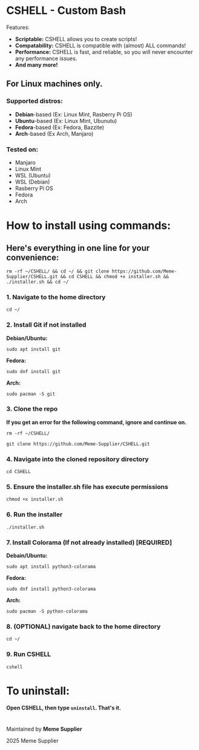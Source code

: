 # CSHELL - Custom Bash

Features:

- **Scriptable:** CSHELL allows you to create scripts!
- **Compatability:** CSHELL is compatible with (almost) ALL commands!
- **Performance:** CSHELL is fast, and reliable, so you will never encounter any performance issues.
- **And many more!**

## For **Linux** machines only.
### Supported distros:
- **Debian**-based (Ex: Linux Mint, Rasberry Pi OS)
- **Ubuntu**-based (Ex: Linux Mint, Ubunutu)
- **Fedora**-based (Ex: Fedora, Bazzite)
- **Arch**-based (Ex Arch, Manjaro)

### Tested on:
- Manjaro
- Linux Mint
- WSL (Ubuntu)
- WSL (Debian)
- Rasberry Pi OS
- Fedora
- Arch

#
# How to install using commands:

## Here's everything in one line for your convenience:
`rm -rf ~/CSHELL/ && cd ~/ && git clone https://github.com/Meme-Supplier/CSHELL.git && cd CSHELL && chmod +x installer.sh && ./installer.sh && cd ~/`

### 1. Navigate to the home directory
`cd ~/`

### 2. Install Git if not installed

**Debian/Ubuntu:**

`sudo apt install git`

**Fedora:**

`sudo dnf install git`

**Arch:**

`sudo pacman -S git`


### 3. Clone the repo

**If you get an error for the following command, ignore and continue on.**

`rm -rf ~/CSHELL/`

`git clone https://github.com/Meme-Supplier/CSHELL.git`


### 4. Navigate into the cloned repository directory
`cd CSHELL`


### 5. Ensure the installer.sh file has execute permissions
`chmod +x installer.sh`


### 6. Run the installer
`./installer.sh`


### 7. Install Colorama (If not already installed) [REQUIRED]

**Debain/Ubuntu:**

`sudo apt install python3-colorama`

**Fedora:**

`sudo dnf install python3-colorama`

**Arch:**

`sudo pacman -S python-colorama`


### 8. (OPTIONAL) navigate back to the home directory
`cd ~/`


### 9. Run CSHELL
`cshell`


#
# To uninstall:
**Open CSHELL, then type `uninstall`. That's it.**

#
Maintained by **Meme Supplier**

2025 Meme Supplier
